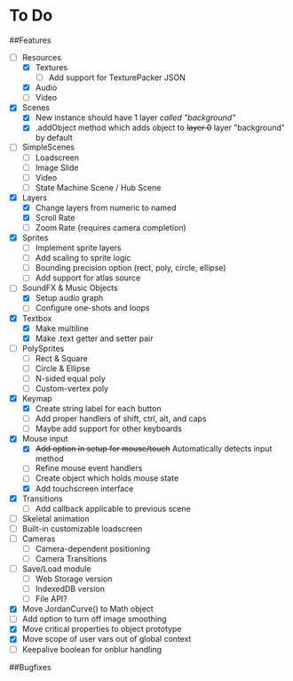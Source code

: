 # To Do

##Features
- [ ] Resources
  - [X] Textures
    - [ ] Add support for TexturePacker JSON
  - [X] Audio
  - [ ] Video
- [X] Scenes
  - [X] New instance should have 1 layer *called "background"*
  - [X] .addObject method which adds object to ~~layer 0~~ layer "background" by default
- [ ] SimpleScenes
  - [ ] Loadscreen
  - [ ] Image Slide
  - [ ] Video
  - [ ] State Machine Scene / Hub Scene
- [X] Layers
  - [X] Change layers from numeric to named
  - [X] Scroll Rate
  - [ ] Zoom Rate {requires camera completion)
- [X] Sprites
  - [ ] Implement sprite layers
  - [ ] Add scaling to sprite logic
  - [ ] Bounding precision option (rect, poly, circle, ellipse)
  - [ ] Add support for atlas source
- [ ] SoundFX & Music Objects
  - [X] Setup audio graph
  - [ ] Configure one-shots and loops
- [X] Textbox
  - [X] Make multiline
  - [X] Make .text getter and setter pair
- [ ] PolySprites
  - [ ] Rect & Square
  - [ ] Circle & Ellipse
  - [ ] N-sided equal poly
  - [ ] Custom-vertex poly
- [X] Keymap
  - [X] Create string label for each button
  - [ ] Add proper handlers of shift, ctrl, alt, and caps
  - [ ] Maybe add support for other keyboards
- [X] Mouse input
  - [X] ~~Add option in setup for mouse/touch~~ Automatically detects input method
  - [ ] Refine mouse event handlers
  - [ ] Create object which holds mouse state
  - [X] Add touchscreen interface
- [X] Transitions
  - [ ] Add callback applicable to previous scene
- [ ] Skeletal animation
- [ ] Built-in customizable loadscreen
- [ ] Cameras
  - [ ] Camera-dependent positioning
  - [ ] Camera Transitions
- [ ] Save/Load module
  - [ ] Web Storage version
  - [ ] IndexedDB version
  - [ ] File API?
- [X] Move JordanCurve() to Math object
- [ ] Add option to turn off image smoothing
- [X] Move critical properties to object prototype
- [X] Move scope of user vars out of global context
- [ ] Keepalive boolean for onblur handling

##Bugfixes
